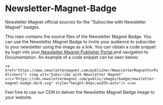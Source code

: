 # Newsletter-Magnet-Badge
Newsletter Magnet official sources for the "Subscribe with Newsletter Magnet" badges.

This repo contains the source files of the Newsletter Magnet Badge. You can use the Newsletter Magnet Badge to invite your audience to subscribe to your newsletter using the image as a link. You can obtain a code snippet by login into your[ Newsletter Magnet Publisher Portal ](http://publisher.newslettermagnet.com " Newsletter Magnet Publisher Portal ")and navigation to Documentation. An example of a code snippet can be seen below:

`<a href="https://www.newslettermagnet.com/publisher/NewsletterMagnetForPublishers">
    <img alt="Subscribe with Newsletter Magnet" src="https://cdn.newslettermagnet.com/public/images/badge/newsletter-magnet-badge-dark.svg" style="height:64px;width:auto"/>
</a>`

Feel free to use our CDN to deliver the Newsletter Magnet Badge image to your website.

